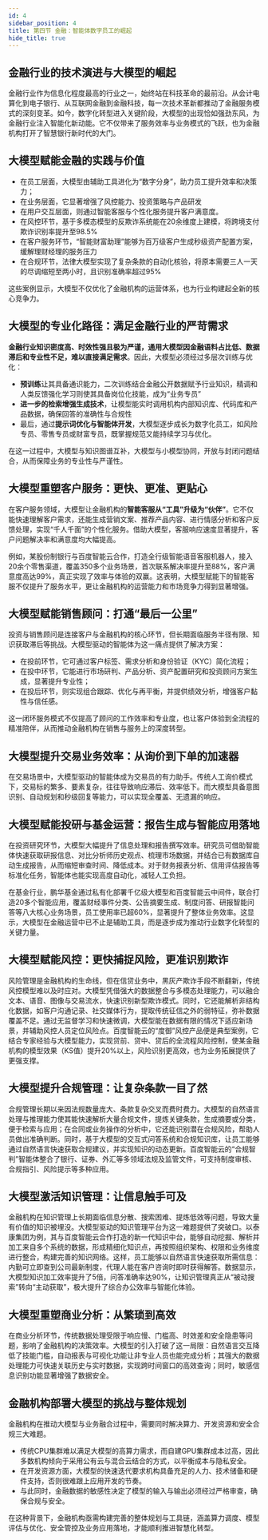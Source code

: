 ```yaml
---
id: 4
sidebar_position: 4
title: 第四节 金融：智能体数字员工的崛起
hide_title: true
---
```


## 金融行业的技术演进与大模型的崛起

金融行业作为信息化程度最高的行业之一，始终站在科技革命的最前沿。从会计电算化到电子银行、从互联网金融到金融科技，每一次技术革新都推动了金融服务模式的深刻变革。如今，数字化转型进入关键阶段，大模型的出现恰如强劲东风，为金融行业注入智能化新动能。它不仅带来了服务效率与业务模式的飞跃，也为金融机构打开了智慧银行新时代的大门。

## 大模型赋能金融的实践与价值

- 在员工层面，大模型由辅助工具进化为“数字分身”，助力员工提升效率和决策力；
- 在业务层面，它显著增强了风控能力、投资策略与产品研发
- 在用户交互层面，则通过智能客服与个性化服务提升客户满意度。
- 在风控环节，基于多模态模型的反欺诈系统能在20余维度上建模，将跨境支付欺诈识别率提升至98.5%
- 在客户服务环节，“智能财富助理”能够为百万级客户生成秒级资产配置方案，缓解理财经理的服务压力
- 在合规环节，法律大模型实现了复杂条款的自动化核验，将原本需要三人一天的尽调缩短至两小时，且识别准确率超过95%

这些案例显示，大模型不仅优化了金融机构的运营体系，也为行业构建起全新的核心竞争力。

## 大模型的专业化路径：满足金融行业的严苛需求

**金融行业知识密度高、时效性强且极为严谨，通用大模型因金融语料占比低、数据滞后和专业性不足，难以直接满足需求**。因此，大模型必须经过多层次训练与优化：
- **预训练**让其具备通识能力，二次训练结合金融公开数据赋予行业知识，精调和人类反馈强化学习则使其具备岗位化技能，成为“业务专员”
- **进一步的检索增强生成技术**，让模型能实时调用机构内部知识库、代码库和产品数据，确保回答的准确性与合规性
- 最后，通过**提示词优化与智能体开发**，大模型逐步成长为数字化员工，如风险专员、零售专员或财富专员，既掌握规范又能持续学习与优化。

在这一过程中，大模型与知识图谱互补，大模型与小模型协同，开放与封闭问题结合，从而保障业务的专业性与严谨性。

## 大模型重塑客户服务：更快、更准、更贴心

在客户服务领域，大模型让金融机构的**智能客服从“工具”升级为“伙伴”**。它不仅能快速理解客户需求，还能生成营销文案、推荐产品内容、进行情感分析和客户反馈处理，实现“千人千面”的个性化服务。借助大模型，客服响应速度显著提升，客户问题解决率和满意度均大幅提高。

例如，某股份制银行与百度智能云合作，打造全行级智能语音客服机器人，接入20余个零售渠道，覆盖350多个业务场景，首次联系解决率提升至88%，客户满意度高达99%，真正实现了效率与体验的双赢。这表明，大模型赋能下的智能客服不仅提升了服务水平，更让金融机构的运营能力和市场竞争力得到显著增强。

## 大模型赋能销售顾问：打通“最后一公里”

投资与销售顾问是连接客户与金融机构的核心环节，但长期面临服务半径有限、知识获取滞后等挑战。大模型驱动的智能体为这一痛点提供了解决方案：
- 在投前环节，它可通过客户标签、需求分析和身份验证（KYC）简化流程；
- 在投中环节，它能进行市场研判、产品分析、资产配置研究和投资顾问方案生成，显著提升专业性；
- 在投后环节，则实现组合跟踪、优化与再平衡，并提供绩效分析，增强客户黏性与信任感。

这一闭环服务模式不仅提高了顾问的工作效率和专业度，也让客户体验到全流程的精准陪伴，从而推动金融机构在销售与服务上的深度转型。

## 大模型提升交易业务效率：从询价到下单的加速器

在交易场景中，大模型驱动的智能体成为交易员的有力助手。传统人工询价模式下，交易标的繁多、要素复杂，往往导致响应滞后、效率低下。而大模型具备意图识别、自动规划和秒级回复等能力，可以实现全覆盖、无遗漏的响应。

## 大模型赋能投研与基金运营：报告生成与智能应用落地

在投资研究环节，大模型大幅提升了信息处理和报告撰写效率。研究员可借助智能体快速获取研报信息、对比分析师历史观点、梳理市场数据，并结合已有数据库自动生成报告，从而缩短审查时间、降低成本。对于财务报表分析、信用评估报告等标准化任务，智能体也能实现高度自动化，减轻人工负担。

在基金行业，鹏华基金通过私有化部署千亿级大模型和百度智能云中间件，联合打造20多个智能应用，覆盖财经事件分类、公告摘要生成、制度问答、研报智能问答等八大核心业务场景，员工使用率已超60%，显著提升了整体业务效率。这显示，大模型在金融运营中已不止是辅助工具，而是逐步成为推动行业数字化转型的关键力量。

## 大模型赋能风控：更快捕捉风险，更准识别欺诈

风险管理是金融机构的生命线，但在信贷业务中，黑灰产欺诈手段不断翻新，传统风控模型难以及时应对。大模型凭借强大的数据整合与多模态处理能力，可以融合文本、语音、图像与交易流水，快速识别新型欺诈模式。同时，它还能解析非结构化数据，如客户沟通记录、社交媒体行为，提取传统征信之外的弱特征，弥补数据覆盖不足。通过无监督学习和快速微调，大模型能在数据有限的情况下适应新场景，并辅助风控人员定位风险点。百度智能云的“度御”风控产品便是典型案例，它结合专家经验与大模型能力，实现贷前、贷中、贷后的全流程风险控制，使某金融机构的模型效果（KS值）提升20%以上，风险识别更高效，也为业务拓展提供了更强支撑。

## 大模型提升合规管理：让复杂条款一目了然

合规管理长期以来因法规数量庞大、条款复杂交叉而费时费力。大模型的自然语言处理与推理能力使其能快速解析大量合规文件，提炼关键条款，生成摘要或分类，便于检索与应用；在合同或业务操作的分析中，它还能识别潜在合规风险，帮助人员做出准确判断。同时，基于大模型的交互式问答系统和合规知识库，让员工能够通过自然语言快速获取合规建议，并实现知识的动态更新。百度智能云的“合规智判”智能体整合了银行、证券、外汇等多领域法规及监管文件，可支持制度审核、合规指引、风险提示等多种应用。

## 大模型激活知识管理：让信息触手可及

金融机构在知识管理上长期面临信息分散、搜索困难、提炼低效等问题，导致大量有价值的知识被埋没。大模型驱动的知识管理平台为这一难题提供了突破口。以泰康集团为例，其与百度智能云合作打造的新一代知识中台，能够自动挖掘、解析并加工来自多个系统的数据，形成精细化知识点，再按照组织架构、权限和业务维度进行整合，构建完善的知识网络。这样，员工能够以自然语言快速获取所需信息：内勤可立即查到公司最新制度，代理人能在客户咨询时即时获得解答。数据显示，大模型知识加工效率提升了5倍，问答准确率达90%，让知识管理真正从“被动搜索”转向“主动获取”，极大提升了综合办公效率与智能化体验。

## 大模型重塑商业分析：从繁琐到高效

在商业分析环节，传统数据处理受限于响应慢、门槛高、时效差和安全隐患等问题，影响了金融机构的决策效率。大模型的引入打破了这一局限：自然语言交互降低了技能门槛，自动报表与可视化功能让非专业人员也能完成分析；其强大的数据处理能力可快速关联历史与实时数据，实现跨时间窗口的高效查询；同时，敏感信息识别功能显著增强了数据安全。

## 金融机构部署大模型的挑战与整体规划

金融机构在推动大模型与业务融合过程中，需要同时解决算力、开发资源和安全合规三大难题。
- 传统CPU集群难以满足大模型的高算力需求，而自建GPU集群成本过高，因此多数机构倾向于采用公有云与混合云结合的方式，以平衡成本与隐私安全。
- 在开发资源方面，大模型的快速迭代要求机构具备充足的人力、技术储备和硬件支持，否则很难跟上应用开发的节奏。
- 与此同时，金融数据的敏感性决定了模型的输入与输出必须经过严格审查，确保合规与安全。

在这种背景下，金融机构亟需构建完善的整体规划与工具链，涵盖算力调度、模型评估与优化、安全管控及业务应用落地，才能顺利推进智慧化转型。
